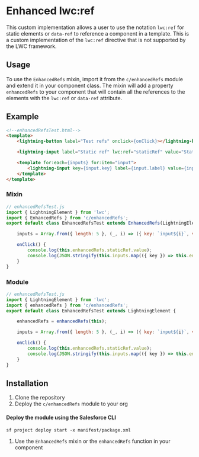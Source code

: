 # Enhanced lwc:ref

This custom implementation allows a user to use the notation `lwc:ref` for static elements or `data-ref` to reference a component in a template. This is a custom implementation of the `lwc:ref` directive that is not supported by the LWC framework.

## Usage

To use the `EnhancedRefs` mixin, import it from the `c/enhancedRefs` module and extend it in your component class. The mixin will add a property `enhancedRefs` to your component that will contain all the references to the elements with the `lwc:ref` or `data-ref` attribute.

## Example

```html
<!--enhancedRefsTest.html-->
<template>
    <lightning-button label="Test refs" onclick={onClick}></lightning-button>

    <lightning-input label="Static ref" lwc:ref="staticRef" value="Static ref"></lightning-input>

    <template for:each={inputs} for:item="input">
        <lightning-input key={input.key} label={input.label} value={input.value} data-ref={input.key}></lightning-input>
    </template>
</template>
```

### Mixin

```js
// enhancedRefsTest.js
import { LightningElement } from 'lwc';
import { EnhancedRefs } from 'c/enhancedRefs';
export default class EnhancedRefsTest extends EnhancedRefs(LightningElement) {

    inputs = Array.from({ length: 5 }, (_, i) => ({ key: `input${i}`, value: `value ${i}`, label: `Label ${i}` }));

    onClick() {
        console.log(this.enhancedRefs.staticRef.value);
        console.log(JSON.stringify(this.inputs.map(({ key }) => this.enhancedRefs[key].value)))
    }
}
```

### Module

```js
// enhancedRefsTest.js
import { LightningElement } from 'lwc';
import { enhancedRefs } from 'c/enhancedRefs';
export default class EnhancedRefsTest extends LightningElement {

    enhancedRefs = enhancedRefs(this);

    inputs = Array.from({ length: 5 }, (_, i) => ({ key: `input${i}`, value: `value ${i}`, label: `Label ${i}` }));

    onClick() {
        console.log(this.enhancedRefs.staticRef.value);
        console.log(JSON.stringify(this.inputs.map(({ key }) => this.enhancedRefs[key].value)))
    }
}
```


## Installation

1) Clone the repository
2) Deploy the `c/enhancedRefs` module to your org
#### Deploy the module using the Salesforce CLI
    sf project deploy start -x manifest/package.xml

1) Use the `EnhancedRefs` mixin or the `enhancedRefs` function in your component
